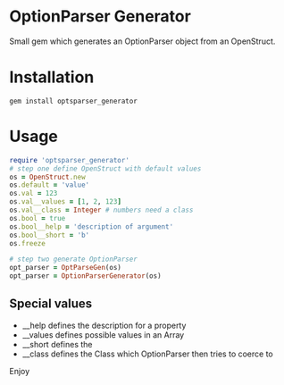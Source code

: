 # OptionParser Generator
Small gem which generates an OptionParser object from an OpenStruct.

# Installation
`gem install optsparser_generator`

# Usage
```ruby
require 'optsparser_generator'
# step one define OpenStruct with default values
os = OpenStruct.new
os.default = 'value'
os.val = 123
os.val__values = [1, 2, 123]
os.val__class = Integer # numbers need a class
os.bool = true
os.bool__help = 'description of argument'
os.bool__short = 'b'
os.freeze

# step two generate OptionParser
opt_parser = OptParseGen(os)
opt_parser = OptionParserGenerator(os)
```

## Special values
* __help  	defines the description for a property
* __values	defines possible values in an Array
* __short 	defines the
* __class 	defines the Class which OptionParser then tries to coerce to

Enjoy

